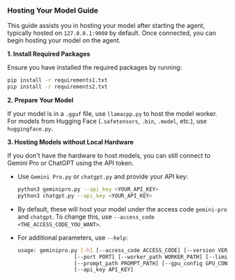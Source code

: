 ### Hosting Your Model Guide

This guide assists you in hosting your model after starting the agent, typically hosted on `127.0.0.1:9000` by default. Once connected, you can begin hosting your model on the agent.

**1. Install Required Packages**

Ensure you have installed the required packages by running:

```sh
pip install -r requirements1.txt
pip install -r requirements2.txt
```

**2. Prepare Your Model**

If your model is in a `.gguf` file, use `llamacpp.py` to host the model worker. For models from Hugging Face (`.safetensors`, `.bin`, `.model`, etc.), use `huggingface.py`.

**3. Hosting Models without Local Hardware**

If you don't have the hardware to host models, you can still connect to Gemini Pro or ChatGPT using the API token.

- Use `Gemini Pro.py` or `chatgpt.py` and provide your API key:

  ```sh
  python3 geminipro.py --api_key <YOUR_API_KEY>
  python3 chatgpt.py --api_key <YOUR_API_KEY>
  ```

- By default, these will host your model under the access code `gemini-pro` and `chatgpt`. To change this, use `--access_code <THE_ACCESS_CODE_YOU_WANT>`.

- For additional parameters, use `--help`:

  ```sh
  usage: geminipro.py [-h] [--access_code ACCESS_CODE] [--version VERSION] [--ignore_agent] [--public_ip PUBLIC_IP]
                    [--port PORT] [--worker_path WORKER_PATH] [--limit LIMIT] [--model_path MODEL_PATH]
                    [--prompt_path PROMPT_PATH] [--gpu_config GPU_CONFIG] [--agent_endpoint AGENT_ENDPOINT]
                    [--api_key API_KEY]
  ```

